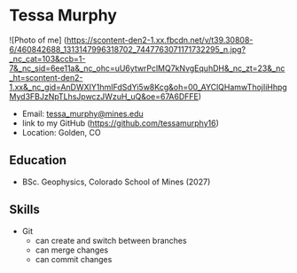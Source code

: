 # **Tessa Murphy**
![Photo of me] (https://scontent-den2-1.xx.fbcdn.net/v/t39.30808-6/460842688_1313147996318702_7447763071171732295_n.jpg?_nc_cat=103&ccb=1-7&_nc_sid=6ee11a&_nc_ohc=uU6ytwrPclMQ7kNvgEquhDH&_nc_zt=23&_nc_ht=scontent-den2-1.xx&_nc_gid=AnDWXIY1hmIFdSdYi5w8Kcg&oh=00_AYClQHamwThojIiHhpgMyd3FBJzNpTLhsJpwczJWzuH_uQ&oe=67A6DFFE)
- Email: tessa_murphy@mines.edu
- link to my GitHub (https://github.com/tessamurphy16)
- Location: Golden, CO 

## Education
- BSc. Geophysics, Colorado School of Mines (2027)

## Skills
- Git
	- can create and switch between branches
	- can merge changes
	- can commit changes


